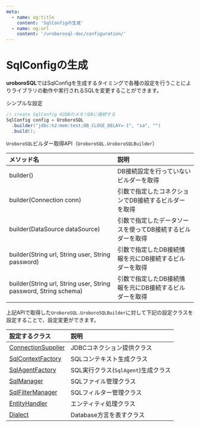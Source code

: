 ```yaml
---
meta:
  - name: og:title
    content: 'SqlConfigの生成'
  - name: og:url
    content: '/uroborosql-doc/configuration/'
---
```

# SqlConfigの生成

**uroboroSQL**ではSqlConfigを生成するタイミングで各種の設定を行うことによりライブラリの動作や実行されるSQLを変更することができます。

シンプルな設定

```java
// create SqlConfig H2DBのメモリDBに接続する
SqlConfig config = UroboroSQL
  .builder("jdbc:h2:mem:test;DB_CLOSE_DELAY=-1", "sa", "")
  .build();
```

`UroboroSQL`ビルダー取得API（`UroboroSQL.UroboroSQLBuilder`）

|メソッド名|説明|
|:--|:--|
|builder()|DB接続設定を行っていないビルダーを取得|
|builder(Connection conn)|引数で指定したコネクションでDB接続するビルダーを取得|
|builder(DataSource dataSource)|引数で指定したデータソースを使ってDB接続するビルダーを取得|
|builder(String url, String user, String password)|引数で指定したDB接続情報を元にDB接続するビルダーを取得|
|builder(String url, String user, String password, String schema)|引数で指定したDB接続情報を元にDB接続するビルダーを取得|

上記APIで取得した`UroboroSQL.UroboroSQLBuilder`に対して下記の設定クラスを設定することで、設定変更ができます。

|設定するクラス|説明|
|:--|:--|
|[ConnectionSupplier](./connection-supplier.md#connectionsupplier)|JDBCコネクション提供クラス|
|[SqlContextFactory](./sql-context-factory.md#sqlcontextfactory)|SQLコンテキスト生成クラス|
|[SqlAgentFactory](./sql-agent-factory.md#sqlagentfactory)|SQL実行クラス(`SqlAgent`)生成クラス|
|[SqlManager](./sql-manager.md#sqlmanager)|SQLファイル管理クラス|
|[SqlFilterManager](./sql-filter-manager.md#sqlfiltermanager)|SQLフィルター管理クラス|
|[EntityHandler](./entity-handler.md#entityhandler)|エンティティ処理クラス|
|[Dialect](./dialect.md#dialect)|Database方言を表すクラス|
